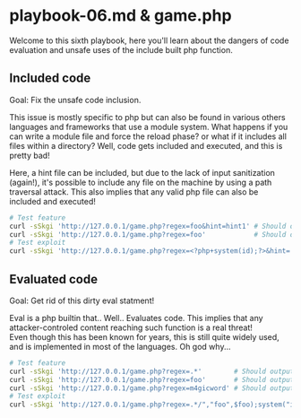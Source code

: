 # playbook-06.md & game.php

Welcome to this sixth playbook, here you'll learn about the dangers of code evaluation and unsafe uses of the include built php function.


## Included code

Goal: Fix the unsafe code inclusion.

This issue is mostly specific to php but can also be found in various others languages and frameworks that use a module system. What happens if you can write a module file and force the reload phase? or what if it includes all files within a directory? Well, code gets included and executed, and this is pretty bad!

Here, a hint file can be included, but due to the lack of input sanitization (again!), it's possible to include any file on the machine by using a path traversal attack. This also implies that any valid php file can also be included and executed!


```bash
# Test feature
curl -sSkgi 'http://127.0.0.1/game.php?regex=foo&hint=hint1' # Should output "[...] You lost this time... Let's try again!\nLetter 1 is a... m ! :D"
curl -sSkgi 'http://127.0.0.1/game.php?regex=foo'            # Should output "[...] You lost this time... Let's try again!"
# Test exploit
curl -sSkgi 'http://127.0.0.1/game.php?regex=<?php+system(id);?>&hint=../../../../../../tmp/regex' # Should output: "[...] uid=0(root) gid=0(root) groups=0(root)"
```


## Evaluated code

Goal: Get rid of this dirty eval statment!

Eval is a php builtin that.. Well.. Evaluates code. This implies that any attacker-controled content reaching such function is a real threat!\
Even though this has been known for years, this is still quite widely used, and is implemented in most of the languages. Oh god why...

```bash
# Test feature
curl -sSkgi 'http://127.0.0.1/game.php?regex=.*'        # Should output "Regex matches :) !"
curl -sSkgi 'http://127.0.0.1/game.php?regex=foo'       # Should output "Regex doesn't match :( !"
curl -sSkgi 'http://127.0.0.1/game.php?regex=m4gicword' # Should output "Regex matches :) !\nIt's an absolute win!"
# Test exploit
curl -sSkgi 'http://127.0.0.1/game.php?regex=.*/","foo",$foo);system("id");//' # Should output: "uid=0(root) gid=0(root) groups=0(root)\nYou won!"
```


